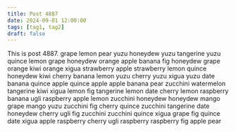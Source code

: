 ```yaml
---
title: Post 4887
date: 2024-09-01 12:00:00
tags: [tag1, tag2]
draft: false
---
```

This is post 4887.
grape
lemon
pear
yuzu
honeydew
yuzu
tangerine
yuzu
quince
lemon
grape
honeydew
orange
apple
banana
fig
honeydew
grape
orange
kiwi
orange
xigua
strawberry
apple
strawberry
lemon
quince
honeydew
kiwi
cherry
banana
lemon
yuzu
cherry
yuzu
xigua
yuzu
date
banana
quince
apple
quince
apple
apple
banana
pear
zucchini
watermelon
tangerine
kiwi
xigua
lemon
fig
tangerine
lemon
date
cherry
lemon
raspberry
banana
ugli
raspberry
apple
lemon
zucchini
honeydew
honeydew
mango
grape
mango
yuzu
zucchini
fig
cherry
quince
zucchini
tangerine
date
honeydew
cherry
ugli
fig
zucchini
zucchini
quince
xigua
grape
fig
quince
date
xigua
apple
raspberry
cherry
ugli
raspberry
raspberry
fig
apple
pear

